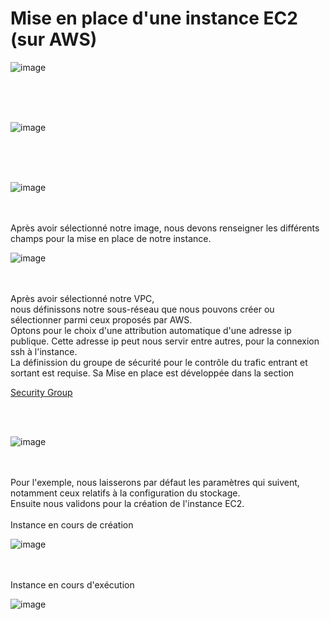 # Mise en place d'une instance EC2 (sur AWS)

![image](https://github.com/abiForSofteam/aws/assets/56606441/744a2fb9-5c0f-43f3-ad7d-75daffeca572)

<br />
<br />
<br />

![image](https://github.com/abiForSofteam/aws/assets/56606441/2053a582-8541-44da-9f07-3994a4ff3ad2)


<br />
<br />
<br />

![image](https://github.com/abiForSofteam/aws/assets/56606441/9d1a6728-18ae-4b4b-ae22-690996d17653)

<br />
<br />
Après avoir sélectionné notre image, nous devons renseigner les différents champs pour la mise en place de notre instance.

![image](https://github.com/abiForSofteam/aws/assets/56606441/cea22682-f84a-4947-bf19-c9776eb1f006)


<br />
<br />
Après avoir sélectionné notre VPC, 
<br />nous définissons notre sous-réseau que nous pouvons créer ou sélectionner parmi ceux proposés par AWS.
<br /> Optons pour le choix d'une attribution automatique d'une adresse ip publique.
Cette adresse ip peut nous servir entre autres, pour la connexion ssh à l'instance.
<br />La définission du groupe de sécurité pour le contrôle du trafic entrant et sortant est requise.
Sa Mise en place est développée dans la section 

[Security Group](https://github.com/abiForSofteam/aws/blob/main/security-groups.md)

<br /><br />

![image](https://github.com/abiForSofteam/aws/assets/56606441/eaddcbc7-88d5-4e67-b77c-b2d6dc6c88ba)

<br />
<br />
Pour l'exemple, nous laisserons par défaut les paramètres qui suivent, notamment ceux relatifs à la configuration du stockage.
<br />Ensuite nous validons pour la création de l'instance EC2.

<br />
<br />
Instance en cours de création

![image](https://github.com/abiForSofteam/aws/assets/56606441/fdb76df6-df21-41ab-a736-eb866947dafa)


<br />
<br />
Instance en cours d'exécution

![image](https://github.com/abiForSofteam/aws/assets/56606441/9b221786-1f46-43ae-a794-53d15b60576c)





